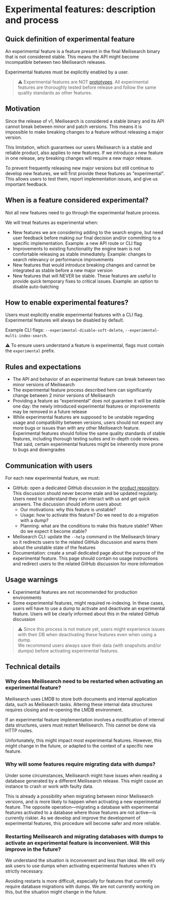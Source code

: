 # Experimental features: description and process

## Quick definition of experimental feature

An experimental feature is a feature present in the final Meilisearch binary that is not considered stable. This means the API might become incompatible between two Meilisearch releases.

Experimental features must be explicitly enabled by a user.

> ⚠️ Experimental features are NOT [prototypes](). All experimental features are thoroughly tested before release and follow the same quality standards as other features.

## Motivation

Since the release of v1, Meilisearch is considered a stable binary and its API cannot break between minor and patch versions. This means it is impossible to make breaking changes to a feature without releasing a major version.

This limitation, which guarantees our users Meilisearch is a stable and reliable product, also applies to new features. If we introduce a new feature in one release, any breaking changes will require a new major release.

To prevent frequently releasing new major versions but still continue to develop new features, we will first provide these features as "experimental". This allows users to test them, report implementation issues, and give us important feedback.

## When is a feature considered experimental?

Not all new features need to go through the experimental feature process.

We will treat features as experimental when:

- New features we are considering adding to the search engine, but need user feedback before making our final decision and/or committing to a specific implementation. Example: a new API route or CLI flag
- Improvements to existing functionality the engine team is not comfortable releasing as stable immediately. Example: changes to search relevancy or performance improvements
- New features that would introduce breaking changes and cannot be integrated as stable before a new major version
- New features that will NEVER be stable. These features are useful to provide quick temporary fixes to critical issues. Example: an option to disable auto-batching

## How to enable experimental features?

Users must explicitly enable experimental features with a CLI flag. Experimental features will always be disabled by default.

Example CLI flags: `--experimental-disable-soft-delete`, `--experimental-multi-index-search`.

⚠️ To ensure users understand a feature is experimental, flags must contain the `experimental` prefix.

## Rules and expectations

- The API and behavior of an experimental feature can break between two minor versions of Meilisearch
- The experimental feature process described here can significantly change between 2 minor versions of Meilisearch
- Providing a feature as “experimental” does not guarantee it will be stable one day: the newly introduced experimental features or improvements may be removed in a future release
- While experimental features are supposed to be unstable regarding usage and compatibility between versions, users should not expect any more bugs or issues than with any other Meilisearch feature. Experimental features should follow the same quality standards of stable features, including thorough testing suites and in-depth code reviews. That said, certain experimental features might be inherently more prone to bugs and downgrades

## Communication with users

For each new experimental feature, we must:
- GitHub: open a dedicated GitHub discussion in the  [product repository](https://github.com/meilisearch/product/discussions). This discussion should never become stale and be updated regularly. Users need to understand they can interact with us and get quick answers. The discussion should inform users about:
  - Our motivations: why this feature is unstable?
  - Usage: how to activate this feature? Do we need to do a migration with a dump?
  - Planning: what are the conditions to make this feature stable? When do we expect it become stable?
- Meilisearch CLI: update the `--help` command in the Meilisearch binary so it redirects users to the related GitHub discussion and warns them about the unstable state of the features
- Documentation: create a small dedicated page about the purpose of the experimental feature. This page should contain no usage instructions and redirect users to the related GitHub discussion for more information

## Usage warnings

- Experimental features are not recommended for production environments
- Some experimental features, might required re-indexing. In these cases, users will have to use a dump to activate and deactivate an experimental feature. Users will be clearly informed about this in the related GitHub discussion

> ⚠️ Since this process is not mature yet, users might experience issues with their DB when deactivating these features even when using a dump.<br>
> We recommend users always save their data (with snapshots and/or dumps) before activating experimental features.

## Technical details

### Why does Meilisearch need to be restarted when activating an experimental feature?

Meilisearch uses LMDB to store both documents and internal application data, such as Meilisearch tasks. Altering these internal data structures requires closing and re-opening the LMDB environment.

If an experimental feature implementation involves a modification of internal data structures, users must restart Meilisearch. This cannot be done via HTTP routes.

Unfortunately, this might impact most experimental features. However, this might change in the future, or adapted to the context of a specific new feature.

### Why will some features require migrating data with dumps?

Under some circumstances, Meilisearch might have issues when reading a database generated by a different Meilisearch release. This might cause an instance to crash or work with faulty data.

This is already a possibility when migrating between minor Meilisearch versions, and is more likely to happen when activating a new experimental feature. The opposite operation—migrating a database with experimental features activated to a database where those features are not active—is currently riskier. As we develop and improve the development of experimental features, this procedure will become safer and more reliable.

### Restarting Meilisearch and migrating databases with dumps to activate an experimental feature is inconvenient. Will this improve in the future?

We understand the situation is inconvenient and less than ideal. We will only ask users to use dumps when activating experimental features when it’s strictly necessary.

Avoiding restarts is more difficult, especially for features that currently require database migrations with dumps. We are not currently working on this, but the situation might change in the future.
